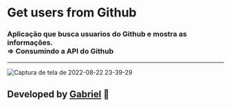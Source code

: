 # Get users from Github
### Aplicação que busca usuarios do Github e mostra as informações. <br> => Consumindo a API do Github

<hr>

![Captura de tela de 2022-08-22 23-39-29](https://user-images.githubusercontent.com/92071360/186071083-353f2ed0-d188-494f-9701-8259535a7c9d.png)

## Developed by <a href="https://instagram.com/gabrielbarrozs">Gabriel<a/> 🚀
